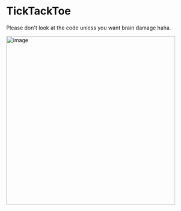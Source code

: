 # TickTackToe
Please don't look at the code unless you want brain damage haha.

<img width="449" alt="image" src="https://user-images.githubusercontent.com/87431333/189530752-c8c245a7-894b-4e47-ae64-569bf4c4d36f.png">
